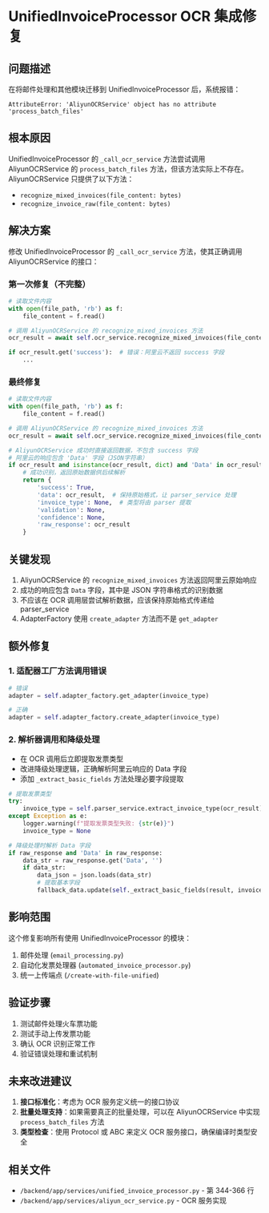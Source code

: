 # UnifiedInvoiceProcessor OCR 集成修复

## 问题描述

在将邮件处理和其他模块迁移到 UnifiedInvoiceProcessor 后，系统报错：
```
AttributeError: 'AliyunOCRService' object has no attribute 'process_batch_files'
```

## 根本原因

UnifiedInvoiceProcessor 的 `_call_ocr_service` 方法尝试调用 AliyunOCRService 的 `process_batch_files` 方法，但该方法实际上不存在。AliyunOCRService 只提供了以下方法：
- `recognize_mixed_invoices(file_content: bytes)`
- `recognize_invoice_raw(file_content: bytes)`

## 解决方案

修改 UnifiedInvoiceProcessor 的 `_call_ocr_service` 方法，使其正确调用 AliyunOCRService 的接口：

### 第一次修复（不完整）
```python
# 读取文件内容
with open(file_path, 'rb') as f:
    file_content = f.read()

# 调用 AliyunOCRService 的 recognize_mixed_invoices 方法
ocr_result = await self.ocr_service.recognize_mixed_invoices(file_content)

if ocr_result.get('success'):  # 错误：阿里云不返回 success 字段
    ...
```

### 最终修复
```python
# 读取文件内容
with open(file_path, 'rb') as f:
    file_content = f.read()

# 调用 AliyunOCRService 的 recognize_mixed_invoices 方法
ocr_result = await self.ocr_service.recognize_mixed_invoices(file_content)

# AliyunOCRService 成功时直接返回数据，不包含 success 字段
# 阿里云的响应包含 'Data' 字段（JSON字符串）
if ocr_result and isinstance(ocr_result, dict) and 'Data' in ocr_result:
    # 成功识别，返回原始数据供后续解析
    return {
        'success': True,
        'data': ocr_result,  # 保持原始格式，让 parser_service 处理
        'invoice_type': None,  # 类型将由 parser 提取
        'validation': None,
        'confidence': None,
        'raw_response': ocr_result
    }
```

## 关键发现

1. AliyunOCRService 的 `recognize_mixed_invoices` 方法返回阿里云原始响应
2. 成功的响应包含 `Data` 字段，其中是 JSON 字符串格式的识别数据
3. 不应该在 OCR 调用层尝试解析数据，应该保持原始格式传递给 parser_service
4. AdapterFactory 使用 `create_adapter` 方法而不是 `get_adapter`

## 额外修复

### 1. 适配器工厂方法调用错误
```python
# 错误
adapter = self.adapter_factory.get_adapter(invoice_type)

# 正确
adapter = self.adapter_factory.create_adapter(invoice_type)
```

### 2. 解析器调用和降级处理
- 在 OCR 调用后立即提取发票类型
- 改进降级处理逻辑，正确解析阿里云响应的 Data 字段
- 添加 `_extract_basic_fields` 方法处理必要字段提取

```python
# 提取发票类型
try:
    invoice_type = self.parser_service.extract_invoice_type(ocr_result)
except Exception as e:
    logger.warning(f"提取发票类型失败: {str(e)}")
    invoice_type = None

# 降级处理时解析 Data 字段
if raw_response and 'Data' in raw_response:
    data_str = raw_response.get('Data', '')
    if data_str:
        data_json = json.loads(data_str)
        # 提取基本字段
        fallback_data.update(self._extract_basic_fields(result, invoice_type))
```

## 影响范围

这个修复影响所有使用 UnifiedInvoiceProcessor 的模块：
1. 邮件处理 (`email_processing.py`)
2. 自动化发票处理器 (`automated_invoice_processor.py`)
3. 统一上传端点 (`/create-with-file-unified`)

## 验证步骤

1. 测试邮件处理火车票功能
2. 测试手动上传发票功能
3. 确认 OCR 识别正常工作
4. 验证错误处理和重试机制

## 未来改进建议

1. **接口标准化**：考虑为 OCR 服务定义统一的接口协议
2. **批量处理支持**：如果需要真正的批量处理，可以在 AliyunOCRService 中实现 `process_batch_files` 方法
3. **类型检查**：使用 Protocol 或 ABC 来定义 OCR 服务接口，确保编译时类型安全

## 相关文件

- `/backend/app/services/unified_invoice_processor.py` - 第 344-366 行
- `/backend/app/services/aliyun_ocr_service.py` - OCR 服务实现